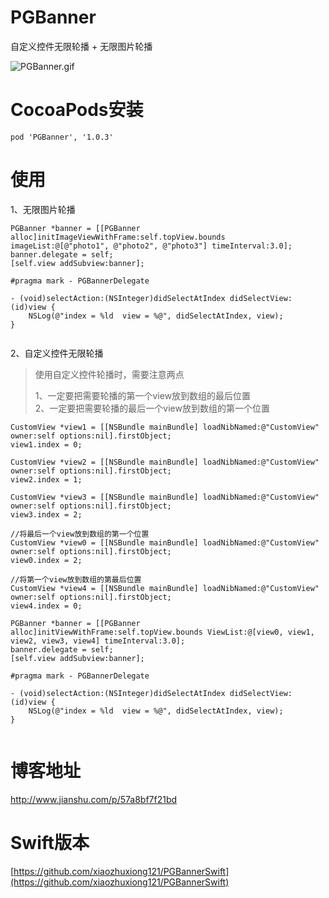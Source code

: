 # PGBanner
自定义控件无限轮播 + 无限图片轮播

![PGBanner.gif](http://upload-images.jianshu.io/upload_images/1340308-cb071aad23c7d951.gif?imageMogr2/auto-orient/strip)

# CocoaPods安装
```
pod 'PGBanner', '1.0.3'
```
# 使用
1、无限图片轮播

```
PGBanner *banner = [[PGBanner alloc]initImageViewWithFrame:self.topView.bounds imageList:@[@"photo1", @"photo2", @"photo3"] timeInterval:3.0];
banner.delegate = self;
[self.view addSubview:banner];

#pragma mark - PGBannerDelegate

- (void)selectAction:(NSInteger)didSelectAtIndex didSelectView:(id)view {
    NSLog(@"index = %ld  view = %@", didSelectAtIndex, view);
}
    
```
2、自定义控件无限轮播
> 使用自定义控件轮播时，需要注意两点  
> 
> 1、一定要把需要轮播的第一个view放到数组的最后位置  
> 2、一定要把需要轮播的最后一个view放到数组的第一个位置

```
CustomView *view1 = [[NSBundle mainBundle] loadNibNamed:@"CustomView" owner:self options:nil].firstObject;
view1.index = 0;

CustomView *view2 = [[NSBundle mainBundle] loadNibNamed:@"CustomView" owner:self options:nil].firstObject;
view2.index = 1;

CustomView *view3 = [[NSBundle mainBundle] loadNibNamed:@"CustomView" owner:self options:nil].firstObject;
view3.index = 2;

//将最后一个view放到数组的第一个位置
CustomView *view0 = [[NSBundle mainBundle] loadNibNamed:@"CustomView" owner:self options:nil].firstObject;
view0.index = 2;

//将第一个view放到数组的第最后位置
CustomView *view4 = [[NSBundle mainBundle] loadNibNamed:@"CustomView" owner:self options:nil].firstObject;
view4.index = 0;
    
PGBanner *banner = [[PGBanner alloc]initViewWithFrame:self.topView.bounds ViewList:@[view0, view1, view2, view3, view4] timeInterval:3.0];
banner.delegate = self;
[self.view addSubview:banner];

#pragma mark - PGBannerDelegate

- (void)selectAction:(NSInteger)didSelectAtIndex didSelectView:(id)view {
    NSLog(@"index = %ld  view = %@", didSelectAtIndex, view);
}
    
```
# 博客地址
[http://www.jianshu.com/p/57a8bf7f21bd
](http://www.jianshu.com/p/57a8bf7f21bd)

# Swift版本
[https://github.com/xiaozhuxiong121/PGBannerSwift](https://github.com/xiaozhuxiong121/PGBannerSwift)
